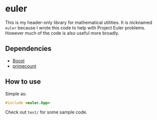 # euler

This is my header-only library for mathematical utilities. It is nicknamed `euler` because I wrote this code to help with Project Euler problems. However much of the code is also useful more broadly.

## Dependencies

- [Boost](https://www.boost.org/)
- [primecount](https://github.com/kimwalisch/primecount)

## How to use

Simple as:

```cpp
#include <euler.hpp>
```

Check out `test/` for some sample code.
